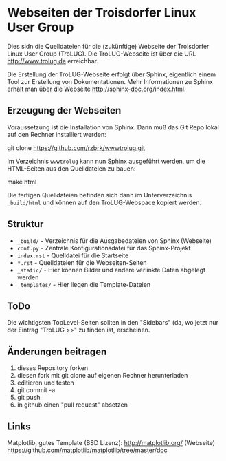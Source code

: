 # Webseiten der Troisdorfer Linux User Group

Dies sidn die Quelldateien für die (zukünftige) Webseite der Troisdorfer
Linux User Group (TroLUG). Die TroLUG-Webseite ist über die URL
http://www.trolug.de erreichbar.

Die Erstellung der TroLUG-Webseite erfolgt über Sphinx, eigentlich einem
Tool zur Erstellung von Dokumentationen. Mehr Informationen zu Sphinx
erhält man über die Webseite http://sphinx-doc.org/index.html.

## Erzeugung der Webseiten

Voraussetzung ist die Installation von Sphinx. Dann muß das Git Repo lokal
auf den Rechner installiert werden:

  git clone https://github.com/rzbrk/wwwtrolug.git
  
Im Verzeichnis `wwwtrolug` kann nun Sphinx ausgeführt werden, um die
HTML-Seiten aus den Quelldateien zu bauen:

  make html
  
Die fertigen Quelldateien befinden sich dann im Unterverzeichnis 
`_build/html` und können auf den TroLUG-Webspace kopiert werden.

## Struktur

* `_build/` - Verzeichnis für die Ausgabedateien von Sphinx (Webseite)
* `conf.py` - Zentrale Konfigurationsdatei für das Sphinx-Projekt
* `index.rst` - Quelldatei für die Startseite
* `*.rst` - Quelldateien für die Webseiten-Seiten
* `_static/` - Hier können Bilder und andere verlinkte Daten abgelegt werden
* `_templates/` - Hier liegen die Template-Dateien

## ToDo

Die wichtigsten TopLevel-Seiten sollten in den "Sidebars" (da, wo jetzt nur
der Eintrag "TroLUG >>" zu finden ist, erscheinen.

## Änderungen beitragen

1. dieses Repository forken
2. diesen fork mit git clone auf eigenen Rechner herunterladen
3. editieren und testen
4. git commit -a
5. git push 
6. in github einen "pull request" absetzen

## Links

Matplotlib, gutes Template (BSD Lizenz):
http://matplotlib.org/ (Webseite)
https://github.com/matplotlib/matplotlib/tree/master/doc

